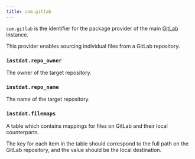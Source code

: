 ```yaml
---
title: com.gitlab
---
```


`com.gitlab` is the identifier for the package provider of the main [GitLab](https://gitlab.com) instance.

This provider enables sourcing individual files from a GitLab repository.

### `instdat.repo_owner`

The owner of the target repository.

### `instdat.repo_name`

The name of the target repository.

### `instdat.filemaps`

A table which contains mappings for files on GitLab and their local counterparts.

The key for each item in the table should correspond to the full path on the GitLab repository, and the value should be the local destination.

